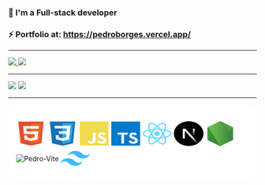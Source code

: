 ### 🔭 I'm a Full-stack developer
### ⚡ Portfolio at: https://pedroborges.vercel.app/

---

<div>
<a href="https://github.com/wdpedroborges">
<img height="180em" src="https://github-readme-stats.vercel.app/api/top-langs/?username=wdpedroborges&layout=compact&langs_count=7&theme=dracula"/>
<img height="180em" src="https://github-readme-stats.vercel.app/api?username=wdpedroborges&show_icons=true&theme=dracula&include_all_commits=true&count_private=true"/>
</div>

---

<div>
<a href="https://instagram.com/pedrossborges" target="_blank"><img src="https://img.shields.io/badge/-Instagram-%23E4405F?style=for-the-badge&logo=instagram&logoColor=white" target="_blank"></a>
<a href = "mailto:tpedroborges@gmail.com"><img src="https://img.shields.io/badge/Gmail-D14836?style=for-the-badge&logo=gmail&logoColor=white" target="_blank"></a>
<!-- <a href="https://www.linkedin.com/in/pedroborges11" target="_blank"><img src="https://img.shields.io/badge/-LinkedIn-%230077B5?style=for-the-badge&logo=linkedin&logoColor=white" target="_blank"></a> -->  
</div> 

---

<div style="display: inline_block; background-color: #fff; padding: 1rem; border-radius: 1rem"><br>
  <img align="center" alt="Pedro-HTML" height="50" width="60" src="https://raw.githubusercontent.com/devicons/devicon/master/icons/html5/html5-original.svg">
  <img align="center" alt="Rafa-CSS" height="50" width="60" src="https://raw.githubusercontent.com/devicons/devicon/master/icons/css3/css3-original.svg">
  <img align="center" alt="Pedro-Js" height="50" width="60" src="https://raw.githubusercontent.com/devicons/devicon/master/icons/javascript/javascript-plain.svg">
  <img align="center" alt="Pedro-Ts" height="50" width="60" src="https://raw.githubusercontent.com/devicons/devicon/master/icons/typescript/typescript-plain.svg">
  <img align="center" alt="Pedro-React" height="50" width="60" src="https://raw.githubusercontent.com/devicons/devicon/master/icons/react/react-original.svg">
  <img align="center" alt="Pedro-NextJS" height="50" width="60" src="https://github.com/devicons/devicon/blob/master/icons/nextjs/nextjs-original.svg">
  <img align="center" alt="Pedro-NodeJS" height="50" width="60" src="https://github.com/devicons/devicon/blob/master/icons/nodejs/nodejs-original.svg">
  <img align="center" alt="Pedro-Vite" height="50" width="60" src="https://vitejs.dev/logo.svg">
  <img align="center" alt="Pedro-Tailwind" height="50" width="60" src="https://github.com/devicons/devicon/blob/master/icons/tailwindcss/tailwindcss-original.svg">
</div>
